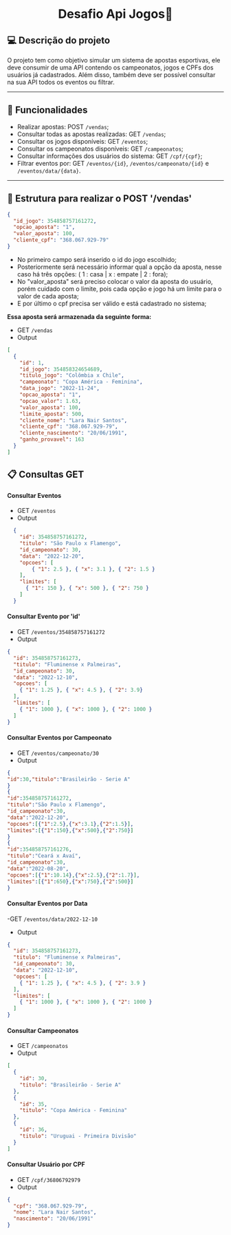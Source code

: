 <h1 align="center">Desafio Api Jogos🎲</h1>

## 💻 Descrição do projeto

O projeto tem como objetivo simular um sistema de apostas esportivas, ele deve consumir de uma API contendo os campeonatos, jogos e CPFs dos usuários já cadastrados. Além disso, também deve ser possível consultar na sua API todos os eventos ou filtrar.

---

## 🔨 Funcionalidades

- Realizar apostas: POST `/vendas`;
- Consultar todas as apostas realizadas: GET `/vendas`;
- Consultar os jogos disponíveis: GET `/eventos`;
- Consultar os campeonatos disponíveis: GET `/campeonatos`;
- Consultar informações dos usuários do sistema: GET `/cpf/{cpf}`;
- Filtrar eventos por: GET `/eventos/{id}`, `/eventos/campeonato/{id}` e `/eventos/data/{data}`.

---

## :receipt: Estrutura para realizar o POST '/vendas'

```json
{
  "id_jogo": 354858757161272,
  "opcao_aposta": "1",
  "valor_aposta": 100,
  "cliente_cpf": "368.067.929-79"
}
```
- No primeiro campo será inserido o id do jogo escolhido;
- Posteriormente será necessário informar qual a opção da aposta, nesse caso há três opções: ( 1 : casa | x : empate | 2 : fora);
- No "valor_aposta" será preciso colocar o valor da aposta do usuário, porém cuidado com o limite, pois cada opção e jogo há um limite para o valor de cada aposta;
- E por último o cpf precisa ser válido e está cadastrado no sistema;

**Essa aposta será armazenada da seguinte forma:**
- GET `/vendas`
- Output
```json
[
  {
    "id": 1,
    "id_jogo": 354858324654689,
    "titulo_jogo": "Colômbia x Chile",
    "campeonato": "Copa América - Feminina",
    "data_jogo": "2022-11-24",
    "opcao_aposta": "1",
    "opcao_valor": 1.63,
    "valor_aposta": 100,
    "limite_aposta": 500,
    "cliente_nome": "Lara Nair Santos",
    "cliente_cpf": "368.067.929-79",
    "cliente_nascimento": "20/06/1991",
    "ganho_provavel": 163
  }
]
```


## :clipboard: Consultas GET

#### Consultar Eventos
- GET `/eventos`
- Output
```json
  {
    "id": 354858757161272,
    "titulo": "São Paulo x Flamengo",
    "id_campeonato": 30,
    "data": "2022-12-20",
    "opcoes": [
        { "1": 2.5 }, { "x": 3.1 }, { "2": 1.5 }
    ],
    "limites": [
      { "1": 150 }, { "x": 500 }, { "2": 750 }
    ]
  }
  ```
  
  #### Consultar Evento por 'id'
- GET `/eventos/354858757161272`
- Output
```json
{
  "id": 354858757161273,
  "titulo": "Fluminense x Palmeiras",
  "id_campeonato": 30,
  "data": "2022-12-10",
  "opcoes": [
    { "1": 1.25 }, { "x": 4.5 }, { "2": 3.9}
  ],
  "limites": [
    { "1": 1000 }, { "x": 1000 }, { "2": 1000 }
  ]
}
```

#### Consultar Eventos por Campeonato
- GET `/eventos/campeonato/30`
- Output
```json
{
"id":30,"titulo":"Brasileirão - Serie A"
}
{
"id":354858757161272,
"titulo":"São Paulo x Flamengo",
"id_campeonato":30,
"data":"2022-12-20",
"opcoes":[{"1":2.5},{"x":3.1},{"2":1.5}],
"limites":[{"1":150},{"x":500},{"2":750}]
}
{
"id":354858757161276,
"titulo":"Ceará x Avaí",
"id_campeonato":30,
"data":"2022-08-20",
"opcoes":[{"1":10.14},{"x":2.5},{"2":1.7}],
"limites":[{"1":650},{"x":750},{"2":500}]
}
```

#### Consultar Eventos por Data
-GET `/eventos/data/2022-12-10`
- Output
```json
{
  "id": 354858757161273,
  "titulo": "Fluminense x Palmeiras",
  "id_campeonato": 30,
  "data": "2022-12-10",
  "opcoes": [
    { "1": 1.25 }, { "x": 4.5 }, { "2": 3.9 }
  ],
  "limites": [
    { "1": 1000 }, { "x": 1000 }, { "2": 1000 }
  ]
}
```

#### Consultar Campeonatos
- GET `/campeonatos`
- Output
```json
[
  {
    "id": 30,
    "titulo": "Brasileirão - Serie A"
  },
  {
    "id": 35,
    "titulo": "Copa América - Feminina"
  },
  {
    "id": 36,
    "titulo": "Uruguai - Primeira Divisão"
  }
]
```

#### Consultar Usuário por CPF
- GET `/cpf/36806792979`
- Output
```json
{
  "cpf": "368.067.929-79",
  "nome": "Lara Nair Santos",
  "nascimento": "20/06/1991"
}
```

  
  
